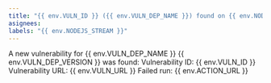 ```yaml
---
title: "{{ env.VULN_ID }} ({{ env.VULN_DEP_NAME }}) found on {{ env.NODEJS_STREAM }}"
asignees:
labels: "{{ env.NODEJS_STREAM }}"
---
```


A new vulnerability for {{ env.VULN_DEP_NAME }} {{ env.VULN_DEP_VERSION }} was found:
Vulnerability ID: {{ env.VULN_ID }}
Vulnerability URL: {{ env.VULN_URL }}
Failed run: {{ env.ACTION_URL }}
